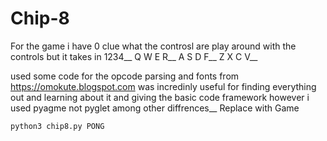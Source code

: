 # Chip-8

For the game i have 0 clue what the controsl are
play around with the controls but it takes in 
1234__
Q W E R__
A S D F__
Z X C V__

used some code for the 
opcode parsing and fonts from https://omokute.blogspot.com was incredinly useful for finding everything out and learning about it and giving the basic code framework however i used pyagme not pyglet among other diffrences__
Replace with Game
```bash
python3 chip8.py PONG
```

